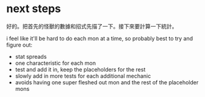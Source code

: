 # next steps

好的。把首先的怪獸的數據和招式先描了一下。接下來要計算一下統計。

i feel like it'll be hard to do each mon at a time, so probably best to try and figure out:

- stat spreads
- one characteristic for each mon
- test and add it in, keep the placeholders for the rest
- slowly add in more tests for each additional mechanic
- avoids having one super fleshed out mon and the rest of the placeholder mons

